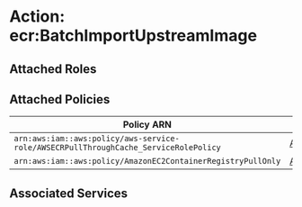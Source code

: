 # Action: ecr:BatchImportUpstreamImage

## Attached Roles

## Attached Policies

| Policy ARN | Policy Name |
|------------|-------------|
| `arn:aws:iam::aws:policy/aws-service-role/AWSECRPullThroughCache_ServiceRolePolicy` | [AWSECRPullThroughCache_ServiceRolePolicy](../policies.md#awsecrpullthroughcache_servicerolepolicy) |
| `arn:aws:iam::aws:policy/AmazonEC2ContainerRegistryPullOnly` | [AmazonEC2ContainerRegistryPullOnly](../policies.md#amazonec2containerregistrypullonly) |

## Associated Services

